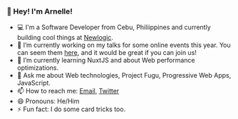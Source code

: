 ### 👋 Hey! I'm Arnelle!

- 💻 I'm a Software Developer from Cebu, Philiippines and currently building cool things at [Newlogic](https://newlogic.io/).
- 🔭 I’m currently working on my talks for some online events this year. You can seem them [here](https://arnellebalane.com/events/), and it would be great if you can join us!
- 🌱 I’m currently learning NuxtJS and about Web performance optimizations.
- 💬 Ask me about Web technologies, Project Fugu, Progressive Web Apps, JavaScript.
- 📫 How to reach me: [Email](mailto:arnellebalane@gmail.com), [Twitter](https://twitter.com/arnellebalane)
- 😄 Pronouns: He/Him
- ⚡ Fun fact: I do some card tricks too.

<!--
**arnellebalane/arnellebalane** is a ✨ _special_ ✨ repository because its `README.md` (this file) appears on your GitHub profile.

Here are some ideas to get you started:

- 🔭 I’m currently working on ...
- 🌱 I’m currently learning ...
- 👯 I’m looking to collaborate on ...
- 🤔 I’m looking for help with ...
- 💬 Ask me about ...
- 📫 How to reach me: ...
- 😄 Pronouns: ...
- ⚡ Fun fact: ...
-->
